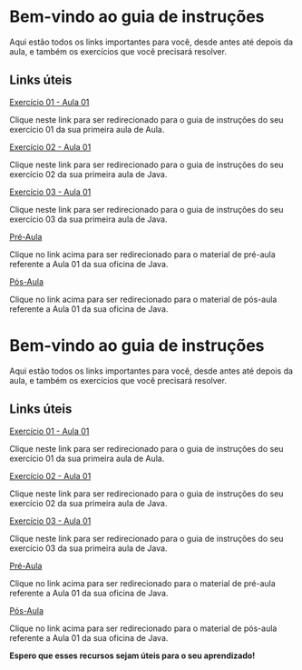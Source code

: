 # Bem-vindo ao guia de instruções

Aqui estão todos os links importantes para você, desde antes até depois da aula, e também os exercícios que você precisará resolver.

## Links úteis

[Exercício 01 - Aula 01](https://github.com/educodehub/oficina-java/blob/afaea387c86dbb8527d86d81d986f2521ffc2d20/aula01/exercicios/exercicio01/instru%C3%A7%C3%B5es.md)

Clique neste link para ser redirecionado para o guia de instruções do seu exercício 01 da sua primeira aula de Aula.

[Exercício 02 - Aula 01](https://github.com/educodehub/oficina-java/blob/afaea387c86dbb8527d86d81d986f2521ffc2d20/aula01/exercicios/exercicio02/instru%C3%A7%C3%B5es.md)

Clique neste link para ser redirecionado para o guia de instruções do seu exercício 02 da sua primeira aula de Java.

[Exercício 03 - Aula 01](https://github.com/educodehub/oficina-java/blob/afaea387c86dbb8527d86d81d986f2521ffc2d20/aula01/exercicios/exercicio03/instru%C3%A7%C3%B5es.md)

Clique neste link para ser redirecionado para o guia de instruções do seu exercício 03 da sua primeira aula de Java.

[Pré-Aula](https://github.com/educodehub/oficina-java/blob/afaea387c86dbb8527d86d81d986f2521ffc2d20/aula01/materiais/Pr%C3%A9-aula%20-%20Aula%2001%20-%20Oficina%20de%20Java.md)

Clique no link acima para ser redirecionado para o material de pré-aula referente a Aula 01 da sua oficina de Java.

[Pós-Aula](https://github.com/educodehub/oficina-java/blob/84883365f4f84aa2ba603dc23fd15661e2e897c3/aula01/materiais/P%C3%B3s-aula%20-%20Aula%2001%20-%20Oficina%20de%20Java.md)

Clique no link acima para ser redirecionado para o material de pós-aula referente a Aula 01 da sua oficina de Java.

# Bem-vindo ao guia de instruções

Aqui estão todos os links importantes para você, desde antes até depois da aula, e também os exercícios que você precisará resolver.

## Links úteis

[Exercício 01 - Aula 01](https://github.com/educodehub/oficina-java/blob/afaea387c86dbb8527d86d81d986f2521ffc2d20/aula01/exercicios/exercicio01/instru%C3%A7%C3%B5es.md)

Clique neste link para ser redirecionado para o guia de instruções do seu exercício 01 da sua primeira aula de Aula.

[Exercício 02 - Aula 01](https://github.com/educodehub/oficina-java/blob/afaea387c86dbb8527d86d81d986f2521ffc2d20/aula01/exercicios/exercicio02/instru%C3%A7%C3%B5es.md)

Clique neste link para ser redirecionado para o guia de instruções do seu exercício 02 da sua primeira aula de Java.

[Exercício 03 - Aula 01](https://github.com/educodehub/oficina-java/blob/afaea387c86dbb8527d86d81d986f2521ffc2d20/aula01/exercicios/exercicio03/instru%C3%A7%C3%B5es.md)

Clique neste link para ser redirecionado para o guia de instruções do seu exercício 03 da sua primeira aula de Java.

[Pré-Aula](https://github.com/educodehub/oficina-java/blob/afaea387c86dbb8527d86d81d986f2521ffc2d20/aula01/materiais/Pr%C3%A9-aula%20-%20Aula%2001%20-%20Oficina%20de%20Java.md)

Clique no link acima para ser redirecionado para o material de pré-aula referente a Aula 01 da sua oficina de Java.

[Pós-Aula](https://github.com/educodehub/oficina-java/blob/84883365f4f84aa2ba603dc23fd15661e2e897c3/aula01/materiais/P%C3%B3s-aula%20-%20Aula%2001%20-%20Oficina%20de%20Java.md)

Clique no link acima para ser redirecionado para o material de pós-aula referente a Aula 01 da sua oficina de Java.

**Espero que esses recursos sejam úteis para o seu aprendizado!**